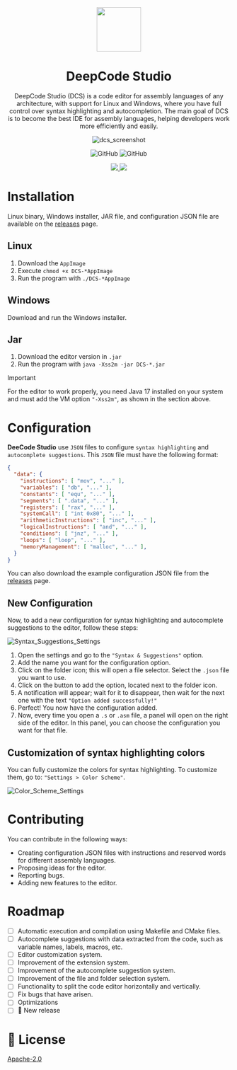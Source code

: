 <div align="center">

<img src="https://github.com/Daniel0110000/DeepCodeStudio/blob/master/ic_launcher.png" width="100px"/>  

# DeepCode Studio
DeepCode Studio (DCS) is a code editor for assembly languages of any architecture, with support for Linux and Windows, where you have full control over syntax highlighting and autocompletion. The main goal of DCS is to become the best IDE for assembly languages, helping developers work more efficiently and easily.

![dcs_screenshot](https://github.com/user-attachments/assets/e0feddec-9a00-4c13-924f-0da4c4d98175)


![GitHub](https://img.shields.io/github/license/daniel0110000/deepcodestudio?style=for-the-badge&labelColor=282C34&color=1F6FEB) ![GitHub](https://img.shields.io/github/v/release/daniel0110000/deepcodestudio?style=for-the-badge&labelColor=282C34&color=1F6FEB)

<a href="https://github.com/Daniel0110000/DeepCodeStudio/releases/tag/v1.0.0-alpha.2">
  <img src="https://img.shields.io/badge/Linux-282C34?style=for-the-badge&logo=linux&logoColor=white"/>
</a>

<a href="https://github.com/Daniel0110000/DeepCodeStudio/releases/tag/v0.0.1-rc1">
  <img src="https://img.shields.io/badge/Windows-282C34?style=for-the-badge&logo=window&logoColor=white"/>
</a>
</div>

# Installation
Linux binary, Windows installer, JAR file, and configuration JSON file are available on the [releases](https://github.com/Daniel0110000/DeepCodeStudio/releases) page.

## Linux
1. Download the `AppImage`
2. Execute `chmod +x DCS-*AppImage`
3. Run the program with `./DCS-*AppImage`

## Windows
Download and run the Windows installer.

## Jar
1. Download the editor version in `.jar`
2. Run the program with `java -Xss2m -jar DCS-*.jar`

> [!IMPORTANT]  
> For the editor to work properly, you need Java 17 installed on your system and must add the VM option `"-Xss2m"`, as shown in the section above.

# Configuration
**DeeCode Studio** use `JSON` files to configure `syntax highlighting` and `autocomplete suggestions`. This `JSON` file must have the following format:

```json
{
  "data": {
    "instructions": [ "mov", "..." ],
    "variables": [ "db", "..." ],
    "constants": [ "equ", "..." ],
    "segments": [ ".data", "..." ],
    "registers": [ "rax", "..." ],
    "systemCall": [ "int 0x80", "..." ],
    "arithmeticInstructions": [ "inc", "..." ],
    "logicalInstructions": [ "and", "..." ],
    "conditions": [ "jnz", "..." ],
    "loops": [ "loop", "..." ],
    "memoryManagement": [ "malloc", "..." ],
  }
}
```

You can also download the example configuration JSON file from the [releases](https://github.com/Daniel0110000/DeepCodeStudio/releases) page.

## New Configuration
Now, to add a new configuration for syntax highlighting and autocomplete suggestions to the editor, follow these steps:

![Syntax_Suggestions_Settings](https://github.com/user-attachments/assets/6ef18998-0e50-4fe1-9043-e15f796e58d9)


1. Open the settings and go to the `"Syntax & Suggestions"` option.
2. Add the name you want for the configuration option.
3. Click on the folder icon; this will open a file selector. Select the `.json` file you want to use.
4. Click on the button to add the option, located next to the folder icon.
5. A notification will appear; wait for it to disappear, then wait for the next one with the text `"Option added successfully!"`
6. Perfect! You now have the configuration added.
7. Now, every time you open a `.s` or `.asm` file, a panel will open on the right side of the editor. In this panel, you can choose the configuration you want for that file.

## Customization of syntax highlighting colors
You can fully customize the colors for syntax highlighting. To customize them, go to: `"Settings > Color Scheme"`.

![Color_Scheme_Settings](https://github.com/user-attachments/assets/3e9766c9-cebb-48c0-b650-11abde45451e)


# Contributing
You can contribute in the following ways:
- Creating configuration JSON files with instructions and reserved words for different assembly languages.
- Proposing ideas for the editor.
- Reporting bugs.
- Adding new features to the editor.

# Roadmap
- [ ] Automatic execution and compilation using Makefile and CMake files.
- [ ] Autocomplete suggestions with data extracted from the code, such as variable names, labels, macros, etc.
- [ ] Editor customization system.
- [ ] Improvement of the extension system.
- [ ] Improvement of the autocomplete suggestion system.
- [ ] Improvement of the file and folder selection system.
- [ ] Functionality to split the code editor horizontally and vertically.
- [ ] Fix bugs that have arisen.
- [ ] Optimizations
- [ ] 🚀 New release

# 📜 License
[Apache-2.0](/LICENSE)
